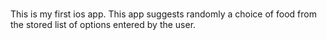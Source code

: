 # 
This is my first ios app.
This app suggests randomly a choice of food from the stored list of options entered by the user.
